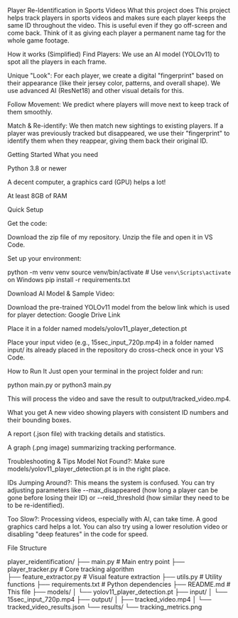 Player Re-Identification in Sports Videos
What this project does
This project helps track players in sports videos and makes sure each player keeps the same ID throughout the video. This is useful even if they go off-screen and come back. Think of it as giving each player a permanent name tag for the whole game footage.

How it works (Simplified)
Find Players: We use an AI model (YOLOv11) to spot all the players in each frame.

Unique "Look": For each player, we create a digital "fingerprint" based on their appearance (like their jersey color, patterns, and overall shape). We use advanced AI (ResNet18) and other visual details for this.

Follow Movement: We predict where players will move next to keep track of them smoothly.

Match & Re-identify: We then match new sightings to existing players. If a player was previously tracked but disappeared, we use their "fingerprint" to identify them when they reappear, giving them back their original ID.

Getting Started
What you need

Python 3.8 or newer

A decent computer, a graphics card (GPU) helps a lot!

At least 8GB of RAM

Quick Setup

Get the code:

Download the zip file of my repository.
Unzip the file and open it in VS Code.

Set up your environment:

python -m venv venv
source venv/bin/activate  # Use `venv\Scripts\activate` on Windows
pip install -r requirements.txt

Download AI Model & Sample Video:

Download the pre-trained YOLOv11 model from the below link which is used for player detection: Google Drive Link

Place it in a folder named models/yolov11_player_detection.pt

Place your input video (e.g., 15sec_input_720p.mp4) in a folder named input/ its already placed in the repository do cross-check once in your VS Code.

How to Run It
Just open your terminal in the project folder and run:

python main.py 
or
python3 main.py 

This will process the video and save the result to output/tracked_video.mp4.

What you get
A new video showing players with consistent ID numbers and their bounding boxes.

A report (.json file) with tracking details and statistics.

A graph (.png image) summarizing tracking performance.

Troubleshooting & Tips
Model Not Found?: Make sure models/yolov11_player_detection.pt is in the right place.

IDs Jumping Around?: This means the system is confused. You can try adjusting parameters like --max_disappeared (how long a player can be gone before losing their ID) or --reid_threshold (how similar they need to be to be re-identified).

Too Slow?: Processing videos, especially with AI, can take time. A good graphics card helps a lot. You can also try using a lower resolution video or disabling "deep features" in the code for speed.

File Structure

player_reidentification/
├── main.py                 # Main entry point
├── player_tracker.py       # Core tracking algorithm  
├── feature_extractor.py    # Visual feature extraction
├── utils.py               # Utility functions
├── requirements.txt       # Python dependencies
├── README.md             # This file
├── models/
│   └── yolov11_player_detection.pt
├── input/
│   └── 15sec_input_720p.mp4
├── output/
│   ├── tracked_video.mp4
│   └── tracked_video_results.json
└── results/
    └── tracking_metrics.png


